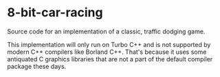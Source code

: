 # 8-bit-car-racing
Source code for an implementation of a classic, traffic dodging game.

This implementation will only run on Turbo C++ and is not supported by modern C++ compilers like Borland C++.
That's because it uses some antiquated C graphics libraries that are not a part of the default compiler package these days.

